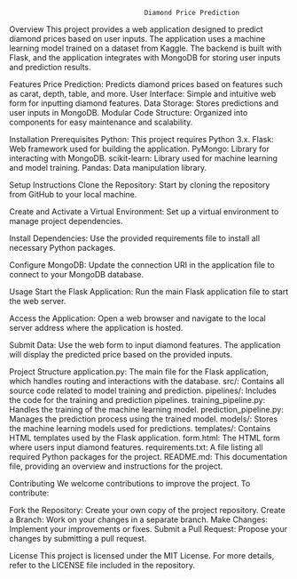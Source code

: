                                       Diamond Price Prediction

Overview
This project provides a web application designed to predict diamond prices based on user inputs. The application uses a machine learning model trained on a dataset from Kaggle. The backend is built with Flask, and the application integrates with MongoDB for storing user inputs and prediction results.

Features
Price Prediction: Predicts diamond prices based on features such as carat, depth, table, and more.
User Interface: Simple and intuitive web form for inputting diamond features.
Data Storage: Stores predictions and user inputs in MongoDB.
Modular Code Structure: Organized into components for easy maintenance and scalability.

Installation
Prerequisites
Python: This project requires Python 3.x.
Flask: Web framework used for building the application.
PyMongo: Library for interacting with MongoDB.
scikit-learn: Library used for machine learning and model training.
Pandas: Data manipulation library.

Setup Instructions
Clone the Repository: Start by cloning the repository from GitHub to your local machine.

Create and Activate a Virtual Environment: Set up a virtual environment to manage project dependencies.

Install Dependencies: Use the provided requirements file to install all necessary Python packages.

Configure MongoDB: Update the connection URI in the application file to connect to your MongoDB database.

Usage
Start the Flask Application: Run the main Flask application file to start the web server.

Access the Application: Open a web browser and navigate to the local server address where the application is hosted.

Submit Data: Use the web form to input diamond features. The application will display the predicted price based on the provided inputs.

Project Structure
application.py: The main file for the Flask application, which handles routing and interactions with the database.
src/: Contains all source code related to model training and prediction.
pipelines/: Includes the code for the training and prediction pipelines.
training_pipeline.py: Handles the training of the machine learning model.
prediction_pipeline.py: Manages the prediction process using the trained model.
models/: Stores the machine learning models used for predictions.
templates/: Contains HTML templates used by the Flask application.
form.html: The HTML form where users input diamond features.
requirements.txt: A file listing all required Python packages for the project.
README.md: This documentation file, providing an overview and instructions for the project.

Contributing
We welcome contributions to improve the project. To contribute:

Fork the Repository: Create your own copy of the project repository.
Create a Branch: Work on your changes in a separate branch.
Make Changes: Implement your improvements or fixes.
Submit a Pull Request: Propose your changes by submitting a pull request.

License
This project is licensed under the MIT License. For more details, refer to the LICENSE file included in the repository.

